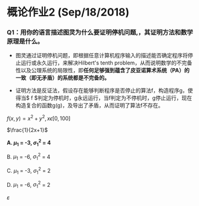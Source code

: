 # 概论作业2 (Sep/18/2018)

### Q1：用你的语言描述图灵为什么要证明停机问题,，其证明方法和数学原理是什么。

* 图灵通过证明停机问题，即根据任意计算机程序输入的描述能否确定程序将停止运行或永久运行，来解决Hilbert's tenth problem，从而说明数学的不完备性以及公理系统的局限性，即**任何足够强到蕴含了皮亚诺算术系统（PA）的一致（即无矛盾）的系统都是不完备的。**

* 证明方法是反证法，假设存在能够判断程序是否停止的算法f，构造程序g，使得当$ f $判定为停机时，g永远运行，当f判定为不停机时，g停止运行，现在构造复合的函数g(g)，及导出了矛盾，从而证明了算法f不存在。

$f(x,y) = x^2 + y^2, x\epsilon[0,100]$

$\frac{1}{2x+1}$

**A. $\mu_1$ = -3, $\sigma^2_1$ = 4**

B. $\mu_1$ = -6, $\sigma^2_1$ = 4

C. $\mu_1$ = -3, $\sigma^2_1$ = 2

D. $\mu_1$ = -6, $\sigma^2_1$ = 2

 $\varepsilon$
